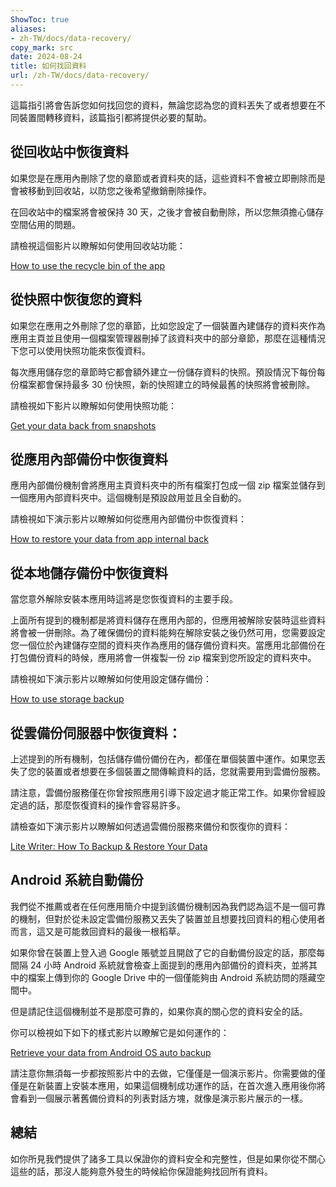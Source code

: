```yaml
---
ShowToc: true
aliases:
- zh-TW/docs/data-recovery/
copy_mark: src
date: 2024-08-24
title: 如何找回資料
url: /zh-TW/docs/data-recovery/
---
```


這篇指引將會告訴您如何找回您的資料，無論您認為您的資料丟失了或者想要在不同裝置間轉移資料，該篇指引都將提供必要的幫助。

## 從回收站中恢復資料

如果您是在應用內刪除了您的章節或者資料夾的話，這些資料不會被立即刪除而是會被移動到回收站，以防您之後希望撤銷刪除操作。

在回收站中的檔案將會被保持 30 天，之後才會被自動刪除，所以您無須擔心儲存空間佔用的問題。

請檢視這個影片以瞭解如何使用回收站功能：

[How to use the recycle bin of the app](https://youtube.com/shorts/WUrHmY4-T30?feature=share)

## 從快照中恢復您的資料

如果您在應用之外刪除了您的章節，比如您設定了一個裝置內建儲存的資料夾作為應用主頁並且使用一個檔案管理器刪掉了該資料夾中的部分章節，那麼在這種情況下您可以使用快照功能來恢復資料。

每次應用儲存您的章節時它都會額外建立一份儲存資料的快照。預設情況下每份每份檔案都會保持最多 30 份快照，新的快照建立的時候最舊的快照將會被刪除。

請檢視如下影片以瞭解如何使用快照功能：

[Get your data back from snapshots](https://youtu.be/QRlzmj-Vp88)

## 從應用內部備份中恢復資料

應用內部備份機制會將應用主頁資料夾中的所有檔案打包成一個 zip 檔案並儲存到一個應用內部資料夾中。這個機制是預設啟用並且全自動的。

請檢視如下演示影片以瞭解如何從應用內部備份中恢復資料：

[How to restore your data from app internal back](https://youtube.com/shorts/GAOLcbpsCHQ?feature=share)

## 從本地儲存備份中恢復資料

當您意外解除安裝本應用時這將是您恢復資料的主要手段。

上面所有提到的機制都是將資料儲存在應用內部的，但應用被解除安裝時這些資料將會被一併刪除。為了確保備份的資料能夠在解除安裝之後仍然可用，您需要設定您一個位於內建儲存空間的資料夾作為應用的儲存備份資料夾。當應用北部備份在打包備份資料的時候，應用將會一併複製一份 zip 檔案到您所設定的資料夾中。

請檢視如下演示影片以瞭解如何使用設定儲存備份：

[How to use storage backup](https://youtu.be/Y-M5V3OKWM8)

## 從雲備份伺服器中恢復資料：

上述提到的所有機制，包括儲存備份備份在內，都僅在單個裝置中運作。如果您丟失了您的裝置或者想要在多個裝置之間傳輸資料的話，您就需要用到雲備份服務。

請注意，雲備份服務僅在你曾按照應用引導下設定過才能正常工作。如果你曾經設定過的話，那麼恢復資料的操作會容易許多。

請檢查如下演示影片以瞭解如何透過雲備份服務來備份和恢復你的資料：

[Lite Writer: How To Backup & Restore Your Data](https://youtube.com/shorts/F2UTxySivO4)

## Android 系統自動備份

我們從不推薦或者在任何應用簡介中提到該備份機制因為我們認為這不是一個可靠的機制，但對於從未設定雲備份服務又丟失了裝置並且想要找回資料的粗心使用者而言，這又是可能救回資料的最後一根稻草。

如果你曾在裝置上登入過 Google 賬號並且開啟了它的自動備份設定的話，那麼每間隔 24 小時 Android 系統就會檢查上面提到的應用內部備份的資料夾，並將其中的檔案上傳到你的 Google Drive 中的一個僅能夠由 Android 系統訪問的隱藏空間中。

但是請記住這個機制並不是那麼可靠的，如果你真的關心您的資料安全的話。

你可以檢視如下如下的樣式影片以瞭解它是如何運作的：

[Retrieve your data from Android OS auto backup](https://youtu.be/PMrsCCpMebk)

請注意你無須每一步都按照影片中的去做，它僅僅是一個演示影片。你需要做的僅僅是在新裝置上安裝本應用，如果這個機制成功運作的話，在首次進入應用後你將會看到一個展示著舊備份資料的列表對話方塊，就像是演示影片展示的一樣。

## 總結

如你所見我們提供了諸多工具以保證你的資料安全和完整性，但是如果你從不關心這些的話，那沒人能夠意外發生的時候給你保證能夠找回所有資料。

